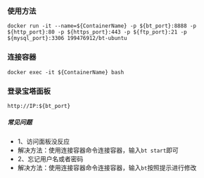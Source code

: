### 使用方法
  `docker run -it --name=${ContainerName} -p ${bt_port}:8888 -p ${http_port}:80 -p ${https_port}:443 -p ${ftp_port}:21 -p ${mysql_port}:3306 199476912/bt-ubuntu`
### 连接容器
  `docker exec -it ${ContainerName} bash`
### 登录宝塔面板
  `http://IP:${bt_port}`
##### 常见问题
 - 1、访问面板没反应
  - 解决方法：使用连接容器命令连接容器，输入`bt start`即可
 - 2、忘记用户名或者密码
  - 解决方法：使用连接容器命令连接容器，输入`bt`按照提示进行修改
